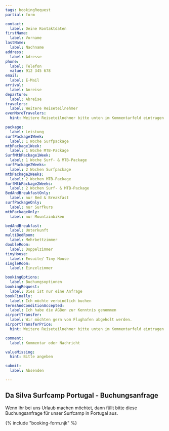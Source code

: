```yaml
---
tags: bookingRequest
partial: form

contact:
  label: Deine Kontaktdaten
firstName:
  label: Vorname
lastName:
  label: Nachname
address:
  label: Adresse
phone:
  label: Telefon
  value: 912 345 678
email:
  label: E-Mail
arrival:
  label: Anreise
departure:
  label: Abreise
travelers:
  label: Weitere Reiseteilnehmer 
evenMoreTravelers:
  hint: Weitere Reiseteilnehmer bitte unten im Kommentarfeld eintragen. Bitte auch angeben wieviele Kinder (bis 12 Jahre) und Babys (bis 2 Jahre) dabei sind.

package:
  label: Leistung
surfPackage1Week:
  label: 1 Woche Surfpackage
mtbPackage1Week:
  label: 1 Woche MTB-Package
SurfMtbPackage1Week:
  label: 1 Woche Surf- & MTB-Package
surfPackage2Weeks:
  label: 2 Wochen Surfpackage
mtbPackage2Weeks:
  label: 2 Wochen MTB-Package
SurfMtbPackage2Weeks:
  label: 2 Wochen Surf- & MTB-Package
BedAndBreakfastOnly:
  label: nur Bed & Breakfast
surfPackageOnly:
  label: nur Surfkurs
mtbPackageOnly:
  label: nur Mountainbiken

bedAndBreakfast:
  label: Unterkunft
multiBedRoom:
  label: Mehrbettzimmer
doubleRoom:
  label: Doppelzimmer
tinyHouse:
  label: Ensuite/ Tiny House
singleRoom:
  label: Einzelzimmer

bookingOptions:
  label: Buchungsoptionen
bookingRequest:
  label: Dies ist nur eine Anfrage
bookFinally:
  label: Ich möchte verbindlich buchen
termsAndConditionAccepted:
  label: Ich habe die AGBen zur Kenntnis genommen
airportTransfer:
  label: Wir möchten gern vom Flughafen abgeholt werden.
airportTransferPrice:
  hint: Weitere Reiseteilnehmer bitte unten im Kommentarfeld eintragen. Bitte auch angeben wieviele Kinder (bis 12 Jahre) und Babys (bis 2 Jahre) dabei sind.

comment:
  label: Kommentar oder Nachricht

valueMissing:
  hint: Bitte angeben

submit:
  label: Absenden

---
```


## Da Silva Surfcamp Portugal - Buchungsanfrage

Wenn Ihr bei uns Urlaub machen möchtet, dann füllt bitte diese Buchungsanfrage für unser Surfcamp in Portugal aus.

{% include "booking-form.njk" %}
